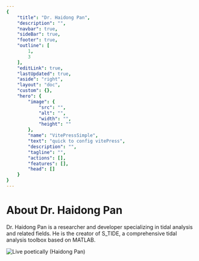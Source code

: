 ```yaml
---
{
    "title": "Dr. Haidong Pan",
    "description": "",
    "navbar": true,
    "sideBar": true,
    "footer": true,
    "outline": [
        1,
        3
    ],
    "editLink": true,
    "lastUpdated": true,
    "aside": "right",
    "layout": "doc",
    "custom": {},
    "hero": {
        "image": {
            "src": "",
            "alt": "",
            "width": "",
            "height": ""
        },
        "name": "VitePressSimple",
        "text": "quick to config vitePress",
        "description": "",
        "tagline": "",
        "actions": [],
        "features": [],
        "head": []
    }
}
---
```


# About Dr. Haidong Pan
Dr. Haidong Pan is a researcher and developer specializing in tidal analysis and related fields. He is the creator of S_TIDE, a comprehensive tidal analysis toolbox based on MATLAB.

![Live poetically (Haidong Pan)](/images/Dr.-Haidong-Pan.jpg)
